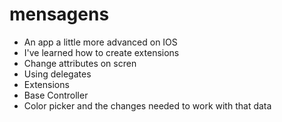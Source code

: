 # mensagens

- An app a little more advanced on IOS
- I've learned how to create extensions
- Change attributes on scren
- Using delegates
- Extensions
- Base Controller
- Color picker and the changes needed to work with that data
